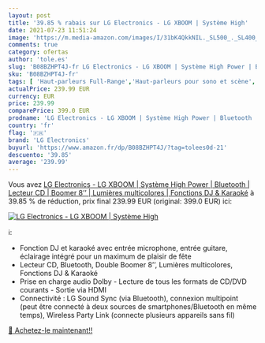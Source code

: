 ```yaml
---
layout: post
title: '39.85 % rabais sur LG Electronics - LG XBOOM | Système High'
date: 2021-07-23 11:51:24
image: 'https://m.media-amazon.com/images/I/31bK4QkkNIL._SL500_._SL400_.jpg'
comments: true
category: ofertas
author: 'tole.es'
slug: 'B08BZHPT4J-fr LG Electronics - LG XBOOM | Système High Power | Bluetooth...'
sku: 'B08BZHPT4J-fr'
tags: [ 'Haut-parleurs Full-Range','Haut-parleurs pour sono et scène','Instruments de musique','Instruments de musique et Sono','Matériel de sonorisation et de scène','lg electronics', ]
actualPrice: 239.99 EUR
currency: EUR
price: 239.99
comparePrice: 399.0 EUR
prodname: 'LG Electronics - LG XBOOM | Système High Power | Bluetooth | Lecteur CD | Boomer 8’’ | Lumières multicolores | Fonctions DJ & Karaoké'
country: 'fr'
flag: '🇫🇷'
brand: 'LG Electronics'
buyurl: 'https://www.amazon.fr/dp/B08BZHPT4J/?tag=tolees0d-21'
descuento: '39.85'
average: '239.99'
---
```


Vous avez [LG Electronics - LG XBOOM | Système High Power | Bluetooth | Lecteur CD | Boomer 8’’ | Lumières multicolores | Fonctions DJ & Karaoké](https://www.amazon.fr/dp/B08BZHPT4J/?tag=tolees0d-21)  à  39.85 % de réduction, prix final  239.99 EUR (original: 399.0 EUR) ici:

[![LG Electronics - LG XBOOM | Système High](https://m.media-amazon.com/images/I/31bK4QkkNIL._SL500_._SL400_.jpg)](https://www.amazon.fr/dp/B08BZHPT4J/?tag=tolees0d-21)

ℹ️:

- Fonction DJ et karaoké avec entrée microphone, entrée guitare, éclairage intégré pour un maximum de plaisir de fête
- Lecteur CD, Bluetooth, Double Boomer 8’’, Lumières multicolores, Fonctions DJ & Karaoké
- Prise en charge audio Dolby - Lecture de tous les formats de CD/DVD courants - Sortie via HDMI
- Connectivité : LG Sound Sync (via Bluetooth), connexion multipoint (peut être connecté à deux sources de smartphones/Bluetooth en même temps), Wireless Party Link (connecte plusieurs appareils sans fil)

[🛒 Achetez-le maintenant!!](https://www.amazon.fr/dp/B08BZHPT4J/?tag=tolees0d-21)
